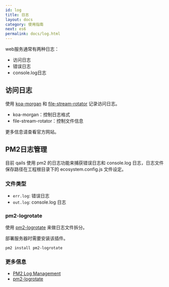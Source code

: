 ```yaml
---
id: log
title: 日志
layout: docs
category: 使用指南
next: es6
permalink: docs/log.html
---
```


web服务通常有两种日志：
- 访问日志
- 错误日志
- console.log日志

## 访问日志
使用 [koa-morgan](https://www.npmjs.com/package/koa-morgan) 和 [file-stream-rotator](https://www.npmjs.com/package/file-stream-rotator) 记录访问日志。

- koa-morgan：控制日志格式
- file-stream-rotator：控制文件信息

更多信息请查看官方网站。

## PM2日志管理
目前 qails 使用 pm2 的日志功能来捕获错误日志和 console.log 日志，日志文件保存路径在工程根目录下的 ecosystem.config.js 文件设定。

### 文件类型
- `err.log`: 错误日志
- `out.log`: console.log 日志

### pm2-logrotate
使用 [pm2-logrotate](https://github.com/pm2-hive/pm2-logrotate) 来做日志文件拆分。

部署服务器时需要安装该插件。

```
pm2 install pm2-logrotate
```

### 更多信息
- [PM2 Log Management](http://pm2.keymetrics.io/docs/usage/log-management/)
- [pm2-logrotate](https://github.com/pm2-hive/pm2-logrotate)
